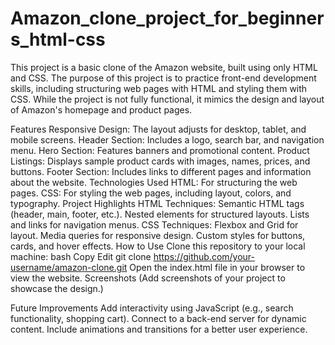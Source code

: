 # Amazon_clone_project_for_beginners_html-css
This project is a basic clone of the Amazon website, built using only HTML and CSS. The purpose of this project is to practice front-end development skills, including structuring web pages with HTML and styling them with CSS. While the project is not fully functional, it mimics the design and layout of Amazon's homepage and product pages.

Features
Responsive Design: The layout adjusts for desktop, tablet, and mobile screens.
Header Section: Includes a logo, search bar, and navigation menu.
Hero Section: Features banners and promotional content.
Product Listings: Displays sample product cards with images, names, prices, and buttons.
Footer Section: Includes links to different pages and information about the website.
Technologies Used
HTML: For structuring the web pages.
CSS: For styling the web pages, including layout, colors, and typography.
Project Highlights
HTML Techniques:
Semantic HTML tags (header, main, footer, etc.).
Nested elements for structured layouts.
Lists and links for navigation menus.
CSS Techniques:
Flexbox and Grid for layout.
Media queries for responsive design.
Custom styles for buttons, cards, and hover effects.
How to Use
Clone this repository to your local machine:
bash
Copy
Edit
git clone https://github.com/your-username/amazon-clone.git
Open the index.html file in your browser to view the website.
Screenshots
(Add screenshots of your project to showcase the design.)

Future Improvements
Add interactivity using JavaScript (e.g., search functionality, shopping cart).
Connect to a back-end server for dynamic content.
Include animations and transitions for a better user experience.
